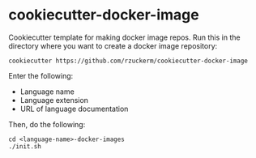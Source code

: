 # cookiecutter-docker-image

Cookiecutter template for making docker image repos. Run this in the
directory where you want to create a docker image repository:

```
cookiecutter https://github.com/rzuckerm/cookiecutter-docker-image
```

Enter the following:

* Language name
* Language extension
* URL of language documentation

Then, do the following:

```
cd <language-name>-docker-images
./init.sh
```
